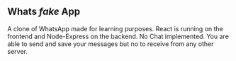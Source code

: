 ## Whats *fake* App

A clone of WhatsApp made for learning purposes. React is running on the frontend and Node-Express on the backend. No Chat implemented. You are able to send and save your messages but no to receive from any other server.